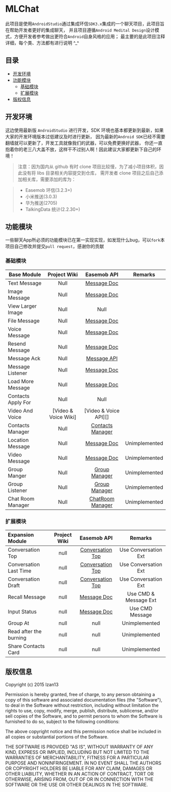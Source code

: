MLChat
======
此项目是使用`AndroidStudio`通过集成环信`SDK3.x`集成的一个聊天项目，此项目旨在帮助开发者更好的集成聊天，
并且项目遵循`Android Medital Design`设计模式，方便开发者参考做出更符合`Android`自身风格的应用；
最主要的是此项目注释详细，每个类、方法都有进行说明 ^_^

目录
-------
- [开发环境](#开发环境)
- [功能模块](#功能模块)
    - [基础模块](#基础模块)
    - [扩展模块](#扩展模块)
- [版权信息](#版权信息)

开发环境
----
这边使用最新版 `AndroidStudio` 进行开发，SDK 环境也基本都更新到最新，如果大家的开发环境版本过低建议及时进行更新，
因为最新的`Android SDK`已经不需要翻墙就可以更新了，开发工具就像我们的武器，可以免费更换好武器，
你还一直抱着你的老三八大盖不放，这样干不过别人啊！因此建议大家都更新下自己的环境！

>注意：因为国内从 github 有时 clone 项目比较慢，为了减小项目体积，因此没有将 libs 目录相关内容提交到仓库，
需开发者 clone 项目之后自己添加相关库，需要添加的库为：

>- Easemob 环信(3.2.3+)
>- 小米推送(3.0.3)
>- 华为推送(2705)
>- TalkingData 统计(2.2.30+)


功能模块
----
一些聊天App所必须的功能模块已在第一实现实现，如发现什么bug，可以`fork`本项目自己修改并提交`pull request`，感谢你的贡献

### 基础模块
| Base Module        | Project Wiki            | Easemob API           |    Remarks    |
|--------------------|:-----------------------:|:---------------------:|:-------------:|
| Text Message       | Null                    | [Message Doc][]       |               |
| Image Message      | Null                    | [Message Doc][]       |               |
| View Larger Image  | Null                    | Null                  |               |
| File Message       | Null                    | [Message Doc][]       |               |
| Voice Message      | Null                    | [Message Doc][]       |               |
| Resend Message     | Null                    | [Message Doc][]       |               |
| Message Ack        | Null                    | [Message API][]       |               |
| Message Listener   | Null                    | [Message Doc][]       |               |
| Load More Message  | Null                    | [Message Doc][]       |               |
| Contacts Apply For | Null                    | Null                  |               |
| Video And Voice    | [Video & Voice Wiki]    | [Video & Voice API][] |               |
| Contacts Manager   | Null                    | [Contacts Manager][]  |               |
| Location Message   | Null                    | [Message Doc][]       | Unimplemented |
| Video Message      | Null                    | [Message Doc][]       | Unimplemented |
| Group Manger       | Null                    | [Group Manager][]     | Unimplemented |
| Group Listener     | Null                    | [Group Manager][]     | Unimplemented |
| Chat Room Manager  | Null                    | [ChatRoom Manager][]  | Unimplemented |

### 扩展模块
| Expansion Module          | Project Wiki         | Easemob API         |        Remarks         |
|:--------------------------|:--------------------:|:-------------------:|:----------------------:|
| Conversation Top          | null                 | [Conversation Top]  | Use Conversation Ext   |
| Conversation Last Time    | null                 | [Conversation Top]  | Use Conversation Ext   |
| Conversation Draft        | null                 | [Conversation Top]  | Use Conversation Ext   |
| Recall Message            | null                 | [Message Doc]       | Use CMD & Message Ext  |
| Input Status              | null                 | [Message Doc]       | Use CMD Message        |
| Group At                  | null                 | null                | Unimplemented          |
| Read after the burning    | null                 | null                | Unimplemented          |
| Share Contacts Card       | null                 | null                | Unimplemented          |


版权信息
----

Copyright (c) 2015 lzan13

Permission is hereby granted, free of charge, to any person obtaining a copy of this software and associated documentation files (the "Software"), to deal in the Software without restriction, including without limitation the rights to use, copy, modify, merge, publish, distribute, sublicense, and/or sell copies of the Software, and to permit persons to whom the Software is furnished to do so, subject to the following conditions:

The above copyright notice and this permission notice shall be included in all copies or substantial portions of the Software.

THE SOFTWARE IS PROVIDED "AS IS", WITHOUT WARRANTY OF ANY KIND, EXPRESS OR IMPLIED, INCLUDING BUT NOT LIMITED TO THE WARRANTIES OF MERCHANTABILITY, FITNESS FOR A PARTICULAR PURPOSE AND NONINFRINGEMENT. IN NO EVENT SHALL THE AUTHORS OR COPYRIGHT HOLDERS BE LIABLE FOR ANY CLAIM, DAMAGES OR OTHER LIABILITY, WHETHER IN AN ACTION OF CONTRACT, TORT OR OTHERWISE, ARISING FROM, OUT OF OR IN CONNECTION WITH THE SOFTWARE OR THE USE OR OTHER DEALINGS IN THE SOFTWARE.


[Message API]: http://www.easemob.com/apidoc/android/chat3.0/classcom_1_1hyphenate_1_1chat_1_1_e_m_message.html 'Message API'
[Message Doc]: http://docs.easemob.com/start/200androidcleintintegration/50singlechat 'Message '
[Call Wiki]: https://github.com/lzan13/MLChat/wiki/VideoAndVoice 'Call Wiki'
[Call API]: http://docs.easemob.com/start/200androidcleintintegration/90realtimeaudio 'Call API'
[Contacts Manager]: http://docs.easemob.com/im/200androidclientintegration/60buddymgmt 'Contacts Manager'
[Group Manager]: http://docs.easemob.com/im/200androidclientintegration/70groupchat 'Group Manager'
[ChatRoom Manager]: http://docs.easemob.com/im/200androidclientintegration/75chatroom 'ChatRoom Manager'

[Conversation Top]: http://www.easemob.com/apidoc/android/chat3.0/classcom_1_1hyphenate_1_1chat_1_1_e_m_conversation.html 'Conversation Top'
